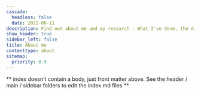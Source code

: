 ```yaml
---
cascade:
  headless: false
  date: 2022-06-11
description: Find out about me and my research - What I've done, the different projects I've been involved in, and what I'm working on now.
show_header: true
sidebar_left: false
title: About me
contenttype: about
sitemap:
  priority: 0.9
---
```


** index doesn't contain a body, just front matter above.
See the header / main / sidebar folders to edit the index.md files **
